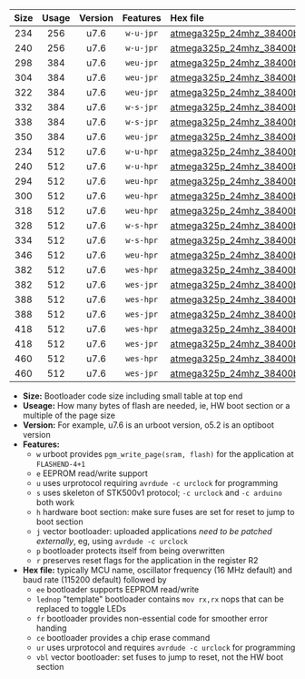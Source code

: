 |Size|Usage|Version|Features|Hex file|
|:-:|:-:|:-:|:-:|:--|
|234|256|u7.6|`w-u-jpr`|[atmega325p_24mhz_38400bps_ur_vbl.hex](https://raw.githubusercontent.com/stefanrueger/urboot/main//atmega325p_24mhz_38400bps_ur_vbl.hex)|
|240|256|u7.6|`w-u-jpr`|[atmega325p_24mhz_38400bps_lednop_ur_vbl.hex](https://raw.githubusercontent.com/stefanrueger/urboot/main//atmega325p_24mhz_38400bps_lednop_ur_vbl.hex)|
|298|384|u7.6|`weu-jpr`|[atmega325p_24mhz_38400bps_ee_ur_vbl.hex](https://raw.githubusercontent.com/stefanrueger/urboot/main//atmega325p_24mhz_38400bps_ee_ur_vbl.hex)|
|304|384|u7.6|`weu-jpr`|[atmega325p_24mhz_38400bps_ee_lednop_ur_vbl.hex](https://raw.githubusercontent.com/stefanrueger/urboot/main//atmega325p_24mhz_38400bps_ee_lednop_ur_vbl.hex)|
|322|384|u7.6|`weu-jpr`|[atmega325p_24mhz_38400bps_ee_lednop_fr_ur_vbl.hex](https://raw.githubusercontent.com/stefanrueger/urboot/main//atmega325p_24mhz_38400bps_ee_lednop_fr_ur_vbl.hex)|
|332|384|u7.6|`w-s-jpr`|[atmega325p_24mhz_38400bps_vbl.hex](https://raw.githubusercontent.com/stefanrueger/urboot/main//atmega325p_24mhz_38400bps_vbl.hex)|
|338|384|u7.6|`w-s-jpr`|[atmega325p_24mhz_38400bps_lednop_vbl.hex](https://raw.githubusercontent.com/stefanrueger/urboot/main//atmega325p_24mhz_38400bps_lednop_vbl.hex)|
|350|384|u7.6|`weu-jpr`|[atmega325p_24mhz_38400bps_ee_lednop_fr_ce_ur_vbl.hex](https://raw.githubusercontent.com/stefanrueger/urboot/main//atmega325p_24mhz_38400bps_ee_lednop_fr_ce_ur_vbl.hex)|
|234|512|u7.6|`w-u-hpr`|[atmega325p_24mhz_38400bps_ur.hex](https://raw.githubusercontent.com/stefanrueger/urboot/main//atmega325p_24mhz_38400bps_ur.hex)|
|240|512|u7.6|`w-u-hpr`|[atmega325p_24mhz_38400bps_lednop_ur.hex](https://raw.githubusercontent.com/stefanrueger/urboot/main//atmega325p_24mhz_38400bps_lednop_ur.hex)|
|294|512|u7.6|`weu-hpr`|[atmega325p_24mhz_38400bps_ee_ur.hex](https://raw.githubusercontent.com/stefanrueger/urboot/main//atmega325p_24mhz_38400bps_ee_ur.hex)|
|300|512|u7.6|`weu-hpr`|[atmega325p_24mhz_38400bps_ee_lednop_ur.hex](https://raw.githubusercontent.com/stefanrueger/urboot/main//atmega325p_24mhz_38400bps_ee_lednop_ur.hex)|
|318|512|u7.6|`weu-hpr`|[atmega325p_24mhz_38400bps_ee_lednop_fr_ur.hex](https://raw.githubusercontent.com/stefanrueger/urboot/main//atmega325p_24mhz_38400bps_ee_lednop_fr_ur.hex)|
|328|512|u7.6|`w-s-hpr`|[atmega325p_24mhz_38400bps.hex](https://raw.githubusercontent.com/stefanrueger/urboot/main//atmega325p_24mhz_38400bps.hex)|
|334|512|u7.6|`w-s-hpr`|[atmega325p_24mhz_38400bps_lednop.hex](https://raw.githubusercontent.com/stefanrueger/urboot/main//atmega325p_24mhz_38400bps_lednop.hex)|
|346|512|u7.6|`weu-hpr`|[atmega325p_24mhz_38400bps_ee_lednop_fr_ce_ur.hex](https://raw.githubusercontent.com/stefanrueger/urboot/main//atmega325p_24mhz_38400bps_ee_lednop_fr_ce_ur.hex)|
|382|512|u7.6|`wes-hpr`|[atmega325p_24mhz_38400bps_ee.hex](https://raw.githubusercontent.com/stefanrueger/urboot/main//atmega325p_24mhz_38400bps_ee.hex)|
|382|512|u7.6|`wes-jpr`|[atmega325p_24mhz_38400bps_ee_vbl.hex](https://raw.githubusercontent.com/stefanrueger/urboot/main//atmega325p_24mhz_38400bps_ee_vbl.hex)|
|388|512|u7.6|`wes-hpr`|[atmega325p_24mhz_38400bps_ee_lednop.hex](https://raw.githubusercontent.com/stefanrueger/urboot/main//atmega325p_24mhz_38400bps_ee_lednop.hex)|
|388|512|u7.6|`wes-jpr`|[atmega325p_24mhz_38400bps_ee_lednop_vbl.hex](https://raw.githubusercontent.com/stefanrueger/urboot/main//atmega325p_24mhz_38400bps_ee_lednop_vbl.hex)|
|418|512|u7.6|`wes-hpr`|[atmega325p_24mhz_38400bps_ee_lednop_fr.hex](https://raw.githubusercontent.com/stefanrueger/urboot/main//atmega325p_24mhz_38400bps_ee_lednop_fr.hex)|
|418|512|u7.6|`wes-jpr`|[atmega325p_24mhz_38400bps_ee_lednop_fr_vbl.hex](https://raw.githubusercontent.com/stefanrueger/urboot/main//atmega325p_24mhz_38400bps_ee_lednop_fr_vbl.hex)|
|460|512|u7.6|`wes-hpr`|[atmega325p_24mhz_38400bps_ee_lednop_fr_ce.hex](https://raw.githubusercontent.com/stefanrueger/urboot/main//atmega325p_24mhz_38400bps_ee_lednop_fr_ce.hex)|
|460|512|u7.6|`wes-jpr`|[atmega325p_24mhz_38400bps_ee_lednop_fr_ce_vbl.hex](https://raw.githubusercontent.com/stefanrueger/urboot/main//atmega325p_24mhz_38400bps_ee_lednop_fr_ce_vbl.hex)|

- **Size:** Bootloader code size including small table at top end
- **Useage:** How many bytes of flash are needed, ie, HW boot section or a multiple of the page size
- **Version:** For example, u7.6 is an urboot version, o5.2 is an optiboot version
- **Features:**
  + `w` urboot provides `pgm_write_page(sram, flash)` for the application at `FLASHEND-4+1`
  + `e` EEPROM read/write support
  + `u` uses urprotocol requiring `avrdude -c urclock` for programming
  + `s` uses skeleton of STK500v1 protocol; `-c urclock` and `-c arduino` both work
  + `h` hardware boot section: make sure fuses are set for reset to jump to boot section
  + `j` vector bootloader: uploaded applications *need to be patched externally*, eg, using `avrdude -c urclock`
  + `p` bootloader protects itself from being overwritten
  + `r` preserves reset flags for the application in the register R2
- **Hex file:** typically MCU name, oscillator frequency (16 MHz default) and baud rate (115200 default) followed by
  + `ee` bootloader supports EEPROM read/write
  + `lednop` "template" bootloader contains `mov rx,rx` nops that can be replaced to toggle LEDs
  + `fr` bootloader provides non-essential code for smoother error handing
  + `ce` bootloader provides a chip erase command
  + `ur` uses urprotocol and requires `avrdude -c urclock` for programming
  + `vbl` vector bootloader: set fuses to jump to reset, not the HW boot section
